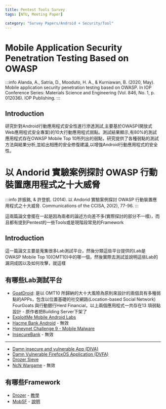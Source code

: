 ```yaml
---
title: Pentest Tools Survey
tags: [NTU, Meeting Paper]

category: "Survey Papers/Android + Security/Tool"
---
```


# Mobile Application Security Penetration Testing Based on OWASP
:::info
Alanda, A., Satria, D., Mooduto, H. A., & Kurniawan, B. (2020, May). Mobile application security penetration testing based on OWASP. In IOP Conference Series: Materials Science and Engineering (Vol. 846, No. 1, p. 012036). IOP Publishing.
:::

## Introduction
研究針對Android行動應用程式安全性進行滲透測試,主要基於OWASP(開放式Web應用程式安全專案)的10大行動應用程式弱點。測試結果顯示,有80%的測試應用程式存在OWASP Mobile Top 10所列出的弱點，研究提供了各種弱點的測試方法與結果分析,並給出相應的安全修復建議,以增強Android行動應用程式的安全性。
# 以 Andorid 實驗案例探討 OWASP 行動裝置應用程式之十大威脅
:::info
許振銘, & 許登凱. (2014). 以 Andorid 實驗案例探討 OWASP 行動裝置應用程式之十大威脅. Communications of the CCISA, 20(2), 77-96.
:::

這兩篇論文會擺在一起是因為兩者的論述方向差不多(實際探討的部分不一樣)，而且都有提到Pentest的一些Tools或是現階段常見的Framework

## Introduction
這一篇論文主要是蒐集很多Lab測試平台，然後分類這些平台提供的Lab是OWASP Mobile Top 10(OMT10)中的哪一個，然後實際去測試並說明這些Lab的漏洞成因以及如何攻擊，就這樣

## 有哪些Lab測試平台
* [GoatDroid](https://github.com/linkedin/qark/blob/master/tests/goatdroid.apk): 是以 OMT10 所歸納的大十大風險為原則來設計的兩個具有多種弱點的APPs，包含以位置基礎的社交網路(Location-based Social Network) FourGoats 與行動銀行Herd Financial，以上兩個應用程式一共存在13 項弱點設計 - 原作者把Building Server下架了
* [ExploitMe Mobile Android Labs](https://securitycompass.github.io/AndroidLabs/setup.html)
* [Hacme Bank Android](http://www.mcafee.com/us/downloads/free-tools/hacme-bank-android.aspx) - 無效
* [Honeynet Challenge 9 - Mobile Malware](https://www.honeynet.org/challenges/forensic-challenge-9-mobile-malware/)
* [InsecureBank](http://www.paladion.net/downloadapp.html) - 無效
---
* [Damn insecure and vulnerable App (DIVA)](https://github.com/payatu/diva-android)
* [Damn Vulnerable FirefoxOS Application (DVFA)](https://github.com/arroway/dvfa)
* [Drozer Sieve](https://github.com/WithSecureLabs/drozer/releases/download/2.3.4/sieve.apk)
* [NcN Wargame](http://noconname.org/evento/wargame/) - 無效

## 有哪些Framework
* [Drozer](https://github.com/WithSecureLabs/drozer) - [教學](https://www.twblogs.net/a/5c94c3bfbd9eee35cd6be6fa)
* [MobSF](https://github.com/MobSF/Mobile-Security-Framework-MobSF) - [說明](https://medium.com/archerworks/%E6%87%B6%E4%BA%BA%E6%95%91%E6%98%9F-mobsf-online-%E5%BF%AB%E9%80%9F%E7%B0%A1%E4%BB%8B-4ea3d723c7e4)